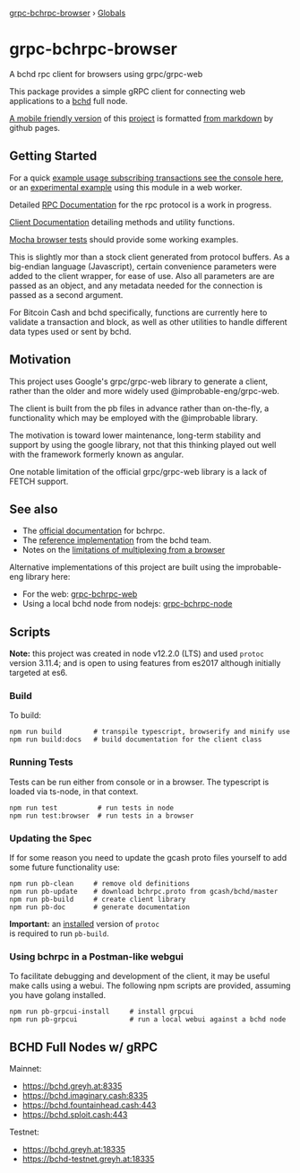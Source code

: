 [grpc-bchrpc-browser](README.md) › [Globals](globals.md)

# grpc-bchrpc-browser

A bchd rpc client for browsers using grpc/grpc-web 

This package provides a simple gRPC client for connecting web applications to 
a [bchd](https://bchd.cash) full node.

[A mobile friendly version](https://www.grpc.cash) of this [project](https://github.com/2qx/grpc-bchrpc-browser) is formatted [from markdown](https://github.com/2qx/grpc-bchrpc-browser/blob/master/README.md) by github pages.

## Getting Started

For a quick [example usage subscribing transactions see the console here](https://www.grpc.cash/example/), or an [experimental example](https://www.grpc.cash/example-experimental/) using this module in a web worker.

Detailed [RPC Documentation](https://www.grpc.cash/docs_bchrpc/) for the rpc protocol is a work in progress.

[Client Documentation](https://www.grpc.cash/docs/classes/grpc_bchrpc_browser.grpcclient.html) detailing methods and utility functions.

[Mocha browser tests](https://www.grpc.cash/test/) should provide some working examples.

This is slightly mor than a stock client generated from protocol buffers. As a big-endian language (Javascript), certain convenience parameters were added to the client wrapper,
 for ease of use. Also all parameters are are passed as an object, and any metadata needed
 for the connection is passed as a second argument. 

 For Bitcoin Cash and bchd specifically, functions are currently here to validate a transaction and block, as well as other utilities to handle different data types used or sent by bchd.

## Motivation

This project uses Google's grpc/grpc-web library 
to generate a client, rather than the older and 
more widely used @improbable-eng/grpc-web.

The client is built from the pb files in advance rather
than on-the-fly, a functionality which may be employed with the @improbable library.

The motivation is toward lower maintenance, long-term stability and support by using 
the google library, not that this thinking played out well with the framework formerly known as angular. 

One notable limitation of the official grpc/grpc-web library is a lack of FETCH support.

## See also

- The [official documentation](https://github.com/gcash/bchd/tree/master/bchrpc/) for bchrpc.
- The [reference implementation](https://github.com/gcash/bchd/tree/master/bchrpc/pb-js) from the bchd team.
- Notes on the [limitations of multiplexing from a browser](https://github.com/gcash/bchd/blob/master/bchrpc/documentation/web.md)

Alternative implementations of this project are built using the improbable-eng library here:

- For the web: [grpc-bchrpc-web](https://github.com/simpleledgerinc/grpc-bchrpc-web)
- Using a local bchd node from nodejs: [grpc-bchrpc-node](https://github.com/simpleledgerinc/grpc-bchrpc-node)

## Scripts

**Note:** this project was created in node v12.2.0 (LTS) and used `protoc` version 3.11.4; and is open to using features from es2017 although initially targeted at es6.

### Build

To build:
    
    npm run build        # transpile typescript, browserify and minify use
    npm run build:docs   # build documentation for the client class

### Running Tests

Tests can be run either from console or in a browser.  The typescript is loaded via ts-node, in that context.

    npm run test          # run tests in node
    npm run test:browser  # run tests in a browser

### Updating the Spec

If for some reason you need to update the gcash proto files yourself to add some future functionality use:

    npm run pb-clean     # remove old definitions
    npm run pb-update    # download bchrpc.proto from gcash/bchd/master
    npm run pb-build     # create client library
    npm run pb-doc       # generate documentation

**Important:** an [installed](https://github.com/protocolbuffers/protobuf/releases/latest) version of `protoc`  
 is required to run `pb-build`. 

### Using bchrpc in a Postman-like webgui

To facilitate debugging and development of the client, it may be useful make calls using a webui. The following npm scripts are 
provided, assuming you have golang installed.

    npm run pb-grpcui-install     # install grpcui
    npm run pb-grpcui             # run a local webui against a bchd node

## BCHD Full Nodes w/ gRPC

Mainnet:
* https://bchd.greyh.at:8335
* https://bchd.imaginary.cash:8335
* https://bchd.fountainhead.cash:443
* https://bchd.sploit.cash:443
    

Testnet:
* https://bchd.greyh.at:18335
* https://bchd-testnet.greyh.at:18335

